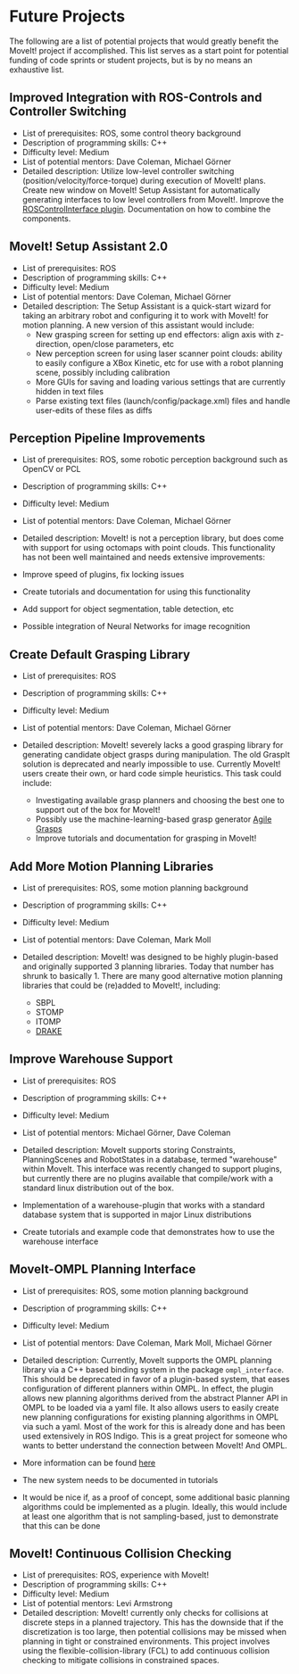 # Future Projects

The following are a list of potential projects that would greatly benefit the MoveIt! project if accomplished. This list serves as a start point for potential funding of code sprints or student projects, but is by no means an exhaustive list.

## Improved Integration with ROS-Controls and Controller Switching

* List of prerequisites: ROS, some control theory background
* Description of programming skills: C++
* Difficulty level: Medium
* List of potential mentors: Dave Coleman, Michael Görner
* Detailed description: Utilize low-level controller switching (position/velocity/force-torque) during execution of MoveIt! plans. Create new window on MoveIt! Setup Assistant for automatically generating interfaces to low level controllers from MoveIt!. Improve the [ROSControlInterface plugin](https://github.com/ros-planning/moveit/tree/kinetic-devel/moveit_plugins/moveit_ros_control_interface). Documentation on how to combine the components.

## MoveIt! Setup Assistant 2.0

* List of prerequisites: ROS
* Description of programming skills: C++
* Difficulty level: Medium
* List of potential mentors: Dave Coleman, Michael Görner
* Detailed description: The Setup Assistant is a quick-start wizard for taking an arbitrary robot and configuring it to work with MoveIt! for motion planning. A new version of this assistant would include:
  * New grasping screen for setting up end effectors: align axis with z-direction, open/close parameters, etc
  * New perception screen for using laser scanner point clouds: ability to easily configure a XBox Kinetic, etc for use with a robot planning scene, possibly including calibration
  * More GUIs for saving and loading various settings that are currently hidden in text files
  * Parse existing text files (launch/config/package.xml) files and handle user-edits of these files as diffs

## Perception Pipeline Improvements

* List of prerequisites: ROS, some robotic perception background such as OpenCV or PCL
* Description of programming skills: C++
* Difficulty level: Medium
* List of potential mentors: Dave Coleman, Michael Görner
* Detailed description: MoveIt! is not a perception library, but does come with support for using octomaps with point clouds. This functionality has not been well maintained and needs extensive improvements:

* Improve speed of plugins, fix locking issues
* Create tutorials and documentation for using this functionality
* Add support for object segmentation, table detection, etc
* Possible integration of Neural Networks for image recognition

## Create Default Grasping Library

* List of prerequisites: ROS
* Description of programming skills: C++
* Difficulty level: Medium
* List of potential mentors: Dave Coleman, Michael Görner
* Detailed description: MoveIt! severely lacks a good grasping library for generating candidate object grasps during manipulation. The old GraspIt solution is deprecated and nearly impossible to use. Currently MoveIt! users create their own, or hard code simple heuristics. This task could include:

  * Investigating available grasp planners and choosing the best one to support out of the box for MoveIt!
  * Possibly use the machine-learning-based grasp generator [Agile Grasps](http://wiki.ros.org/agile_grasp)
  * Improve tutorials and documentation for grasping in MoveIt!

## Add More Motion Planning Libraries

* List of prerequisites: ROS, some motion planning background
* Description of programming skills: C++
* Difficulty level: Medium
* List of potential mentors: Dave Coleman, Mark Moll
* Detailed description: MoveIt! was designed to be highly plugin-based and originally supported 3 planning libraries. Today that number has shrunk to basically 1. There are many good alternative motion planning libraries that could be (re)added to MoveIt!, including:

  * SBPL
  * STOMP
  * ITOMP
  * [DRAKE](https://github.com/RobotLocomotion/drake/issues/459)

## Improve Warehouse Support

* List of prerequisites: ROS
* Description of programming skills: C++
* Difficulty level: Medium
* List of potential mentors: Michael Görner, Dave Coleman
* Detailed description: MoveIt supports storing Constraints, PlanningScenes and RobotStates in a database, termed "warehouse" within MoveIt. This interface was recently changed to support plugins, but currently there are no plugins available that compile/work with a standard linux distribution out of the box.

* Implementation of a warehouse-plugin that works with a standard database system that is supported in major Linux distributions
* Create tutorials and example code that demonstrates how to use the warehouse interface

## MoveIt-OMPL Planning Interface

* List of prerequisites: ROS, some motion planning background
* Description of programming skills: C++
* Difficulty level: Medium
* List of potential mentors: Dave Coleman, Mark Moll, Michael Görner
* Detailed description: Currently, MoveIt supports the OMPL planning library via a C++ based binding system in the package `ompl_interface`. This should be deprecated in favor of a plugin-based system, that eases configuration of different planners within OMPL. In effect, the plugin allows new planning algorithms derived from the abstract Planner API in OMPL to be loaded via a yaml file. It also allows users to easily create new planning configurations for existing planning algorithms in OMPL via such a yaml. Most of the work for this is already done and has been used extensively in ROS Indigo. This is a great project for someone who wants to better understand the connection between MoveIt! And OMPL.

* More information can be found [here](https://github.com/ros-planning/moveit/issues/117)
* The new system needs to be documented in tutorials
* It would be nice if, as a proof of concept, some additional basic planning algorithms could be implemented as a plugin. Ideally, this would include at least one algorithm that is not sampling-based, just to demonstrate that this can be done

## MoveIt! Continuous Collision Checking

* List of prerequisites: ROS, experience with MoveIt!
* Description of programming skills: C++
* Difficulty level: Medium
* List of potential mentors: Levi Armstrong
* Detailed description: MoveIt! currently only checks for collisions at discrete steps in a planned trajectory. This has the downside that if the discretization is too large, then potential collisions may be missed when planning in tight or constrained environments. This project involves using the flexible-collision-library (FCL) to add continuous collision checking to mitigate collisions in constrained spaces.
